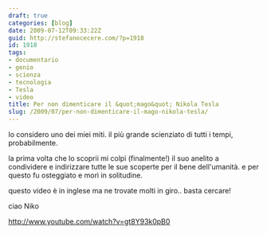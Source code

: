 ```yaml
---
draft: true
categories: [blog]
date: 2009-07-12T09:33:22Z
guid: http://stefanocecere.com/?p=1918
id: 1918
tags:
- documentario
- genio
- scienza
- tecnologia
- Tesla
- video
title: Per non dimenticare il &quot;mago&quot; Nikola Tesla
slug: /2009/07/per-non-dimenticare-il-mago-nikola-tesla/
---
```


lo considero uno dei miei miti. il più grande scienziato di tutti i tempi, probabilmente.
  
la prima volta che lo scoprii mi colpì (finalmente!) il suo anelito a condividere e indirizzare tutte le sue scoperte per il bene dell'umanità. e per questo fu osteggiato e morì in solitudine.

questo video è in inglese ma ne trovate molti in giro.. basta cercare!

ciao Niko

<http://www.youtube.com/watch?v=gt8Y93k0pB0>